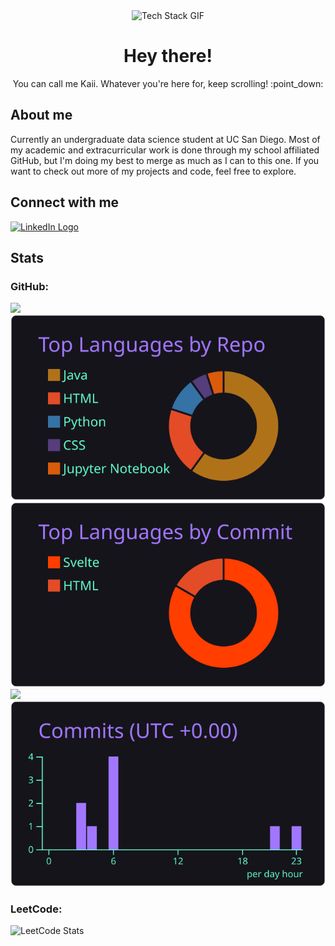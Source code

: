 <div align = 'center'>
  <img src = 'https://user-images.githubusercontent.com/74038190/219923809-b86dc415-a0c2-4a38-bc88-ad6cf06395a8.gif' alt = 'Tech Stack GIF' height = '15%' width = '15%'>  
  <h1> Hey there! </h1>
  You can call me Kaii. Whatever you're here for, keep scrolling! :point_down:
</div>


<div>
  <h2>About me</h2>
  Currently an undergraduate data science student at UC San Diego. Most of my academic and extracurricular work is done through my school affiliated GitHub, but I'm doing my best to merge as much as I can to this one. If you want to check out more of my projects and code, feel free to explore.
  
  <h2>Connect with me</h2>
  <a href = 'https://www.linkedin.com/in/Kaii-Bijlani/'>
    <img src = 'https://static.vecteezy.com/system/resources/previews/023/986/970/non_2x/linkedin-logo-linkedin-logo-transparent-linkedin-icon-transparent-free-free-png.png' alt = 'LinkedIn Logo' width = 5% height = 5%>
  </a>
  
  <h2>Stats</h2>
  
  <h3>GitHub:</h3> 
  
  [![](https://raw.githubusercontent.com/KaiiB/KaiiB/main/profile-summary-card-output/aura/0-profile-details.svg)](https://github.com/vn7n24fzkq/github-profile-summary-cards)
  [![](https://raw.githubusercontent.com/KaiiB/KaiiB/main/profile-summary-card-output/aura/1-repos-per-language.svg)](https://github.com/vn7n24fzkq/github-profile-summary-cards) [![](https://raw.githubusercontent.com/KaiiB/KaiiB/main/profile-summary-card-output/aura/2-most-commit-language.svg)](https://github.com/vn7n24fzkq/github-profile-summary-cards)
  [![](https://raw.githubusercontent.com/KaiiB/KaiiB/main/profile-summary-card-output/aura/3-stats.svg)](https://github.com/vn7n24fzkq/github-profile-summary-cards) [![](https://raw.githubusercontent.com/KaiiB/KaiiB/main/profile-summary-card-output/aura/4-productive-time.svg)](https://github.com/vn7n24fzkq/github-profile-summary-cards)
  
  <h3>LeetCode:</h3>
  <img src = "https://leetcard.jacoblin.cool/KaiiB?theme=radical&font=Syne%20Mono&ext=heatmap" alt = "LeetCode Stats">
</div>
